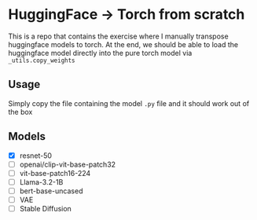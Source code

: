# HuggingFace -> Torch from scratch
This is a repo that contains the exercise where I manually transpose huggingface models to torch. At the end, we should be able to load the huggingface model directly into the pure torch model via `_utils.copy_weights`

## Usage
Simply copy the file containing the model `.py` file and it should work out of the box

## Models
- [x] resnet-50
- [ ] openai/clip-vit-base-patch32
- [ ] vit-base-patch16-224
- [ ] Llama-3.2-1B
- [ ] bert-base-uncased
- [ ] VAE
- [ ] Stable Diffusion
